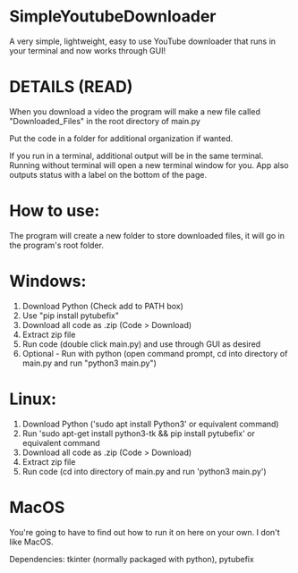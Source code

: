 # SimpleYoutubeDownloader
A very simple, lightweight, easy to use YouTube downloader that runs in your terminal and now works through GUI!

# DETAILS (READ)

When you download a video the program will make a new file called "Downloaded_Files" in the root directory of main.py

Put the code in a folder for additional organization if wanted.

If you run in a terminal, additional output will be in the same terminal. Running without terminal will open a new terminal window for you. App also outputs status with a label on the bottom of the page.

# How to use:
The program will create a new folder to store downloaded files, it will go in the program's root folder.

# Windows:
1. Download Python (Check add to PATH box)
2. Use "pip install pytubefix"
4. Download all code as .zip (Code > Download)
5. Extract zip file
6. Run code (double click main.py) and use through GUI as desired
7. Optional - Run with python (open command prompt, cd into directory of main.py and run "python3 main.py")

# Linux:
1. Download Python ('sudo apt install Python3' or equivalent command)
2. Run 'sudo apt-get install python3-tk && pip install pytubefix' or equivalent command
3. Download all code as .zip (Code > Download)
4. Extract zip file
5. Run code (cd into directory of main.py and run 'python3 main.py')

# MacOS
You're going to have to find out how to run it on here on your own. I don't like MacOS.

Dependencies:
tkinter (normally packaged with python), 
pytubefix
